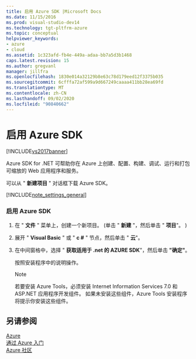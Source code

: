 ```yaml
---
title: 启用 Azure SDK |Microsoft Docs
ms.date: 11/15/2016
ms.prod: visual-studio-dev14
ms.technology: tgt-pltfrm-azure
ms.topic: conceptual
helpviewer_keywords:
- azure
- cloud
ms.assetid: 1c323afd-fb4e-449a-adaa-bb7a5d3b1468
caps.latest.revision: 15
ms.author: gregvanl
manager: jillfra
ms.openlocfilehash: 1830e014a32129b8e63c78d179eed12f3375b035
ms.sourcegitcommit: 6cfffa72af599a9d667249caaaa411bb28ea69fd
ms.translationtype: MT
ms.contentlocale: zh-CN
ms.lasthandoff: 09/02/2020
ms.locfileid: "90840662"
---
```

# <a name="enabling-the-azure-sdk"></a>启用 Azure SDK
[!INCLUDE[vs2017banner](../includes/vs2017banner.md)]

Azure SDK for .NET 可帮助你在 Azure 上创建、配置、构建、调试、运行和打包可缩放的 Web 应用程序和服务。  
  
 可以从 " **新建项目** " 对话框下载 Azure SDK。  
  
 [!INCLUDE[note_settings_general](../includes/note-settings-general-md.md)]  
  
### <a name="to-enable-the-azure-sdk"></a>启用 Azure SDK  
  
1. 在 " **文件** " 菜单上，创建一个新项目。  (单击 " **新建** "，然后单击 " **项目**"。 )   
  
2. 展开 " **Visual Basic** " 或 " **c #** " 节点，然后单击 " **云**"。  
  
3. 在中间窗格中，选择 " **获取适用于 .net 的 AZURE SDK**"，然后单击 **"确定"**。  
  
     按照安装程序中的说明操作。  
  
    > [!NOTE]
    > 若要安装 Azure Tools，必须安装 Internet Information Services 7.0 和 ASP.NET 应用程序开发组件。 如果未安装这些组件，Azure Tools 安装程序将提示你安装这些组件。  
  
## <a name="see-also"></a>另请参阅  
 [Azure](https://azure.microsoft.com/)   
 [通过 Azure 入门](https://azure.microsoft.com/get-started/)   
 [Azure 社区](https://azure.microsoft.com/support/community/)
